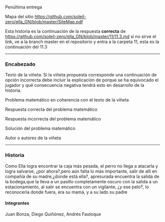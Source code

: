 Penúltima entrega 

Mapa del sitio https://github.com/soleil-zero/ella_GN/blob/master/SiteMap.pdf

Esta historia es la continuación de la respuesta **correcta** de https://github.com/soleil-zero/ella_GN/blob/master/11/11.3.md si no sirve el link, 
ve a la branch master en el repositorio y entra a la carpeta 11, esta es la continuación del 11.3

**********************************************************************
### Encabezado

Texto de la viñeta. Si la viñeta propuesta corresponde una continuación de opción incorrecta debe incluir la explicación de porque se ha equivocado el jugador y qué consecuencia negativa tendrá esto en desarrollo de la historia.

Problema matemático en coherencia con el texto de la viñeta

Respuesta correcta del problema matemático

Respuesta incorrecta del problema matemático

Solución del problema matemático

Autor o autores de la viñeta
**********************************************************************
### Historia
Como Ella logra encontrar la caja más pesada, el perro no llega a atacarla y logra salvarse, ¿por ahora?,pero aún falta lo más importante, salir de allí en compañía de su madre,¿donde está ella?, apresurada encuentra la salida de la bodega,que la lleva a un pasillo completamente oscuro con la salida a un estacionamiento, al salir se encuentra con un vigilante, ¿y ese pelo?, lo reconocería donde fuera, era su mamá, y a su lado su padre 
#### Integrantes 
Juan Bonza, Diego Quiñónez, Andrés Fautoque
